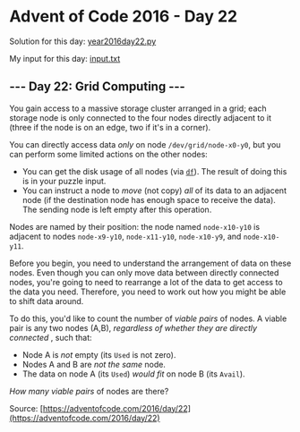# Advent of Code 2016 - Day 22

Solution for this day: [year2016day22.py](year2016day22.py)

My input for this day: [input.txt](input.txt)

## \--- Day 22: Grid Computing ---

You gain access to a massive storage cluster arranged in a grid; each storage
node is only connected to the four nodes directly adjacent to it (three if the
node is on an edge, two if it's in a corner).

You can directly access data _only_ on node `/dev/grid/node-x0-y0`, but you
can perform some limited actions on the other nodes:

  * You can get the disk usage of all nodes (via [`df`](https://en.wikipedia.org/wiki/Df_\(Unix\)#Example)). The result of doing this is in your puzzle input.
  * You can instruct a node to _move_ (not copy) _all_ of its data to an adjacent node (if the destination node has enough space to receive the data). The sending node is left empty after this operation.

Nodes are named by their position: the node named `node-x10-y10` is adjacent
to nodes `node-x9-y10`, `node-x11-y10`, `node-x10-y9`, and `node-x10-y11`.

Before you begin, you need to understand the arrangement of data on these
nodes. Even though you can only move data between directly connected nodes,
you're going to need to rearrange a lot of the data to get access to the data
you need. Therefore, you need to work out how you might be able to shift data
around.

To do this, you'd like to count the number of _viable pairs_ of nodes. A
viable pair is any two nodes (A,B), _regardless of whether they are directly
connected_ , such that:

  * Node A is _not_ empty (its `Used` is not zero).
  * Nodes A and B are _not the same_ node.
  * The data on node A (its `Used`) _would fit_ on node B (its `Avail`).

_How many viable pairs_ of nodes are there?



Source: [https://adventofcode.com/2016/day/22](https://adventofcode.com/2016/day/22)
